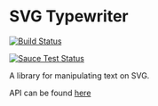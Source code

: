 SVG Typewriter
=========
[![Build Status](https://travis-ci.org/endrjuskr/svg-typewriter.svg?branch=develop)](https://travis-ci.org/endrjuskr/svg-typewriter)

[![Sauce Test Status](https://saucelabs.com/buildstatus/andrzejskrodzki)](https://saucelabs.com/u/andrzejskrodzki)

A library for manipulating text on SVG.

API can be found [here](http://endrjuskr.github.io/svg-typewriter/docs)
